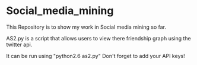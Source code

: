 # Social_media_mining

This Repository is to show my work in Social media mining so far.

AS2.py is a script that allows users to view there friendship graph using the twitter api.

It can be run using "python2.6 as2.py" Don't forget to add your API keys!
